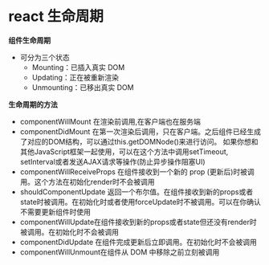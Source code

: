 # react 生命周期



**组件生命周期**

* 可分为三个状态
  * Mounting：已插入真实 DOM
  * Updating：正在被重新渲染
  * Unmounting：已移出真实 DOM    

**生命周期的方法**

* componentWillMount 在渲染前调用,在客户端也在服务端
* componentDidMount 在第一次渲染后调用，只在客户端。之后组件已经生成了对应的DOM结构，可以通过this.getDOMNode\(\)来进行访问。 如果你想和其他JavaScript框架一起使用，可以在这个方法中调用setTimeout, setInterval或者发送AJAX请求等操作\(防止异步操作阻塞UI\)
* componentWillReceiveProps 在组件接收到一个新的 prop \(更新后\)时被调用。这个方法在初始化render时不会被调用
* shouldComponentUpdate 返回一个布尔值。在组件接收到新的props或者state时被调用。在初始化时或者使用forceUpdate时不被调用。可以在你确认不需要更新组件时使用
* componentWillUpdate在组件接收到新的props或者state但还没有render时被调用。在初始化时不会被调用
* componentDidUpdate 在组件完成更新后立即调用。在初始化时不会被调用
* componentWillUnmount在组件从 DOM 中移除之前立刻被调用

